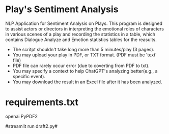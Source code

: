 # Play's Sentiment Analysis
NLP Application for Sentiment Analysis on Plays. This program is designed to assist actors or directors in interpreting the emotional roles of characters in various scenes of a play and recording the statistics in a table, which contains Dialogue Analyze and Emotion statistics tables for the reasults.
  - The scritpt shouldn't take long more than 5 minutes/play (3 pages).
  - You may upload your play in PDF, or TXT format. (PDF must be 'text' file)
  - PDF file can rarely occur error (due to coverting from PDF to txt).
  - You may specify a context to help ChatGPT's analyzing better(e.g., a specific event).
  - You may download the result in an Excel file after it has been analyzed.

# requirements.txt
openai
PyPDF2

#streamlit run draft2.py#
